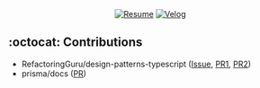 <div align=center>
  <a href="https://docs.google.com/document/d/e/2PACX-1vTYTZbkqS6vAyFlg9VQDnBC4VQ-2PNcLumSv4HnqfUdU3_uZp_HnT82NqUlVVMSH1rakPT2g1MlSUHH/pub">
  <img alt="Resume" src ="https://img.shields.io/badge/Resume-027DFD?&style=for-the-badge"/></a> 
  <a href="https://velog.io/@leemhoon00">
  <img alt="Velog" src ="https://img.shields.io/badge/Velog-20C997.svg?&style=for-the-badge&logo=Velog&logoColor=white"/></a>
</div>

## :octocat: Contributions
- RefactoringGuru/design-patterns-typescript ([Issue](https://github.com/RefactoringGuru/design-patterns-typescript/issues/37), [PR1](https://github.com/RefactoringGuru/design-patterns-typescript/pull/38), [PR2](https://github.com/RefactoringGuru/design-patterns-typescript/pull/39))
- prisma/docs ([PR](https://github.com/prisma/docs/pull/5579))
